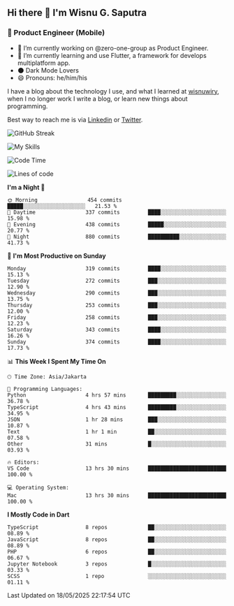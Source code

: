 ## Hi there 👋 I'm Wisnu G. Saputra

### :mobile_phone_off: Product Engineer (Mobile)

- 🔭 I’m currently working on @zero-one-group as Product Engineer.
- 🌱 I’m currently learning and use Flutter, a framework for develops multiplatform app.
- 🌑 Dark Mode Lovers
- 😄 Pronouns: he/him/his

I have a blog about the technology I use, and what I learned at [wisnuwiry](https://wisnuwiry.space/), when I no longer work I write a blog, or learn new things about programming.

Best way to reach me is via [Linkedin](https://www.linkedin.com/in/wisnu-saputra/) or [Twitter](https://twitter.com/wisnuwiry).

![GitHub Streak](https://streak-stats.demolab.com?user=wisnuwiry&theme=dark&hide_border=true)

![My Skills](https://skillicons.dev/icons?i=dart,flutter,kotlin,swift,go,js,css,neovim,git,linux&perline=5)

<!--START_SECTION:waka-->
![Code Time](http://img.shields.io/badge/Code%20Time-1%2C891%20hrs%2012%20mins-blue)

![Lines of code](https://img.shields.io/badge/From%20Hello%20World%20I%27ve%20Written-4.0%20million%20lines%20of%20code-blue)

**I'm a Night 🦉** 

```text
🌞 Morning                454 commits         █████░░░░░░░░░░░░░░░░░░░░   21.53 % 
🌆 Daytime                337 commits         ████░░░░░░░░░░░░░░░░░░░░░   15.98 % 
🌃 Evening                438 commits         █████░░░░░░░░░░░░░░░░░░░░   20.77 % 
🌙 Night                  880 commits         ██████████░░░░░░░░░░░░░░░   41.73 % 
```
📅 **I'm Most Productive on Sunday** 

```text
Monday                   319 commits         ████░░░░░░░░░░░░░░░░░░░░░   15.13 % 
Tuesday                  272 commits         ███░░░░░░░░░░░░░░░░░░░░░░   12.90 % 
Wednesday                290 commits         ███░░░░░░░░░░░░░░░░░░░░░░   13.75 % 
Thursday                 253 commits         ███░░░░░░░░░░░░░░░░░░░░░░   12.00 % 
Friday                   258 commits         ███░░░░░░░░░░░░░░░░░░░░░░   12.23 % 
Saturday                 343 commits         ████░░░░░░░░░░░░░░░░░░░░░   16.26 % 
Sunday                   374 commits         ████░░░░░░░░░░░░░░░░░░░░░   17.73 % 
```


📊 **This Week I Spent My Time On** 

```text
🕑︎ Time Zone: Asia/Jakarta

💬 Programming Languages: 
Python                   4 hrs 57 mins       █████████░░░░░░░░░░░░░░░░   36.78 % 
TypeScript               4 hrs 43 mins       █████████░░░░░░░░░░░░░░░░   34.95 % 
JSON                     1 hr 28 mins        ███░░░░░░░░░░░░░░░░░░░░░░   10.87 % 
Text                     1 hr 1 min          ██░░░░░░░░░░░░░░░░░░░░░░░   07.58 % 
Other                    31 mins             █░░░░░░░░░░░░░░░░░░░░░░░░   03.93 % 

🔥 Editors: 
VS Code                  13 hrs 30 mins      █████████████████████████   100.00 % 

💻 Operating System: 
Mac                      13 hrs 30 mins      █████████████████████████   100.00 % 
```

**I Mostly Code in Dart** 

```text
TypeScript               8 repos             ██░░░░░░░░░░░░░░░░░░░░░░░   08.89 % 
JavaScript               8 repos             ██░░░░░░░░░░░░░░░░░░░░░░░   08.89 % 
PHP                      6 repos             ██░░░░░░░░░░░░░░░░░░░░░░░   06.67 % 
Jupyter Notebook         3 repos             █░░░░░░░░░░░░░░░░░░░░░░░░   03.33 % 
SCSS                     1 repo              ░░░░░░░░░░░░░░░░░░░░░░░░░   01.11 % 
```




 Last Updated on 18/05/2025 22:17:54 UTC
<!--END_SECTION:waka-->
